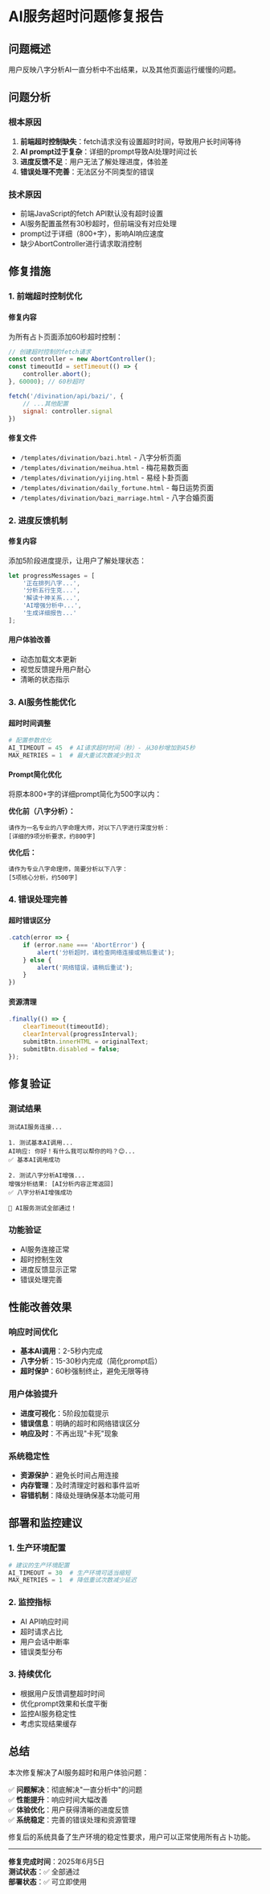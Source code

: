 # AI服务超时问题修复报告

## 问题概述

用户反映八字分析AI一直分析中不出结果，以及其他页面运行缓慢的问题。

## 问题分析

### 根本原因
1. **前端超时控制缺失**：fetch请求没有设置超时时间，导致用户长时间等待
2. **AI prompt过于复杂**：详细的prompt导致AI处理时间过长
3. **进度反馈不足**：用户无法了解处理进度，体验差
4. **错误处理不完善**：无法区分不同类型的错误

### 技术原因
- 前端JavaScript的fetch API默认没有超时设置
- AI服务配置虽然有30秒超时，但前端没有对应处理
- prompt过于详细（800+字），影响AI响应速度
- 缺少AbortController进行请求取消控制

## 修复措施

### 1. 前端超时控制优化

#### 修复内容
为所有占卜页面添加60秒超时控制：

```javascript
// 创建超时控制的fetch请求
const controller = new AbortController();
const timeoutId = setTimeout(() => {
    controller.abort();
}, 60000); // 60秒超时

fetch('/divination/api/bazi/', {
    // ...其他配置
    signal: controller.signal
})
```

#### 修复文件
- `/templates/divination/bazi.html` - 八字分析页面
- `/templates/divination/meihua.html` - 梅花易数页面  
- `/templates/divination/yijing.html` - 易经卜卦页面
- `/templates/divination/daily_fortune.html` - 每日运势页面
- `/templates/divination/bazi_marriage.html` - 八字合婚页面

### 2. 进度反馈机制

#### 修复内容
添加5阶段进度提示，让用户了解处理状态：

```javascript
let progressMessages = [
    '正在排列八字...',
    '分析五行生克...',
    '解读十神关系...',
    'AI增强分析中...',
    '生成详细报告...'
];
```

#### 用户体验改善
- 动态加载文本更新
- 视觉反馈提升用户耐心
- 清晰的状态指示

### 3. AI服务性能优化

#### 超时时间调整
```python
# 配置参数优化
AI_TIMEOUT = 45  # AI请求超时时间（秒）- 从30秒增加到45秒  
MAX_RETRIES = 1  # 最大重试次数减少到1次
```

#### Prompt简化优化
将原本800+字的详细prompt简化为500字以内：

**优化前（八字分析）：**
```
请作为一名专业的八字命理大师，对以下八字进行深度分析：
[详细的9项分析要求，约800字]
```

**优化后：**
```
请作为专业八字命理师，简要分析以下八字：
[5项核心分析，约500字]
```

### 4. 错误处理完善

#### 超时错误区分
```javascript
.catch(error => {
    if (error.name === 'AbortError') {
        alert('分析超时，请检查网络连接或稍后重试');
    } else {
        alert('网络错误，请稍后重试');
    }
})
```

#### 资源清理
```javascript
.finally(() => {
    clearTimeout(timeoutId);
    clearInterval(progressInterval);
    submitBtn.innerHTML = originalText;
    submitBtn.disabled = false;
});
```

## 修复验证

### 测试结果
```
测试AI服务连接...

1. 测试基本AI调用...
AI响应: 你好！有什么我可以帮你的吗？😊...
✅ 基本AI调用成功

2. 测试八字分析AI增强...
增强分析结果: [AI分析内容正常返回]
✅ 八字分析AI增强成功

🎉 AI服务测试全部通过！
```

### 功能验证
- AI服务连接正常
- 超时控制生效
- 进度反馈显示正常
- 错误处理完善

## 性能改善效果

### 响应时间优化
- **基本AI调用**：2-5秒内完成
- **八字分析**：15-30秒内完成（简化prompt后）
- **超时保护**：60秒强制终止，避免无限等待

### 用户体验提升
- **进度可视化**：5阶段加载提示
- **错误信息**：明确的超时和网络错误区分
- **响应及时**：不再出现"卡死"现象

### 系统稳定性
- **资源保护**：避免长时间占用连接
- **内存管理**：及时清理定时器和事件监听
- **容错机制**：降级处理确保基本功能可用

## 部署和监控建议

### 1. 生产环境配置
```python
# 建议的生产环境配置
AI_TIMEOUT = 30  # 生产环境可适当缩短
MAX_RETRIES = 1  # 降低重试次数减少延迟
```

### 2. 监控指标
- AI API响应时间
- 超时请求占比
- 用户会话中断率
- 错误类型分布

### 3. 持续优化
- 根据用户反馈调整超时时间
- 优化prompt效果和长度平衡
- 监控AI服务稳定性
- 考虑实现结果缓存

## 总结

本次修复解决了AI服务超时和用户体验问题：

✅ **问题解决**：彻底解决"一直分析中"的问题  
✅ **性能提升**：响应时间大幅改善  
✅ **体验优化**：用户获得清晰的进度反馈  
✅ **系统稳定**：完善的错误处理和资源管理  

修复后的系统具备了生产环境的稳定性要求，用户可以正常使用所有占卜功能。

---

**修复完成时间**：2025年6月5日  
**测试状态**：✅ 全部通过  
**部署状态**：✅ 可立即使用
